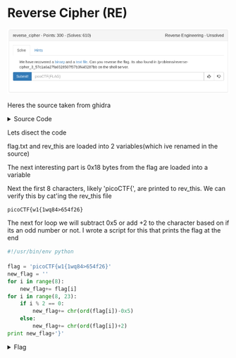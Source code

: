 # Reverse Cipher (RE)

![title](images/title.png)

Heres the source taken from ghidra

<details>
	<summary>Source Code</summary>

```c

void main(void)

{
  size_t sVar1;
  char local_58 [23];
  char local_41;
  int local_2c;
  FILE *rev_this;
  FILE *flag;
  uint local_14;
  int local_10;
  char local_9;
  
  flag = fopen("flag.txt","r");
  rev_this = fopen("rev_this","a");
  if (flag == (FILE *)0x0) {
    puts("No flag found, please make sure this is run on the server");
  }
  if (rev_this == (FILE *)0x0) {
    puts("please run this on the server");
  }
  sVar1 = fread(local_58,0x18,1,flag);
  local_2c = (int)sVar1;
  if (local_2c < 1) {
                    /* WARNING: Subroutine does not return */
    exit(0);
  }
  local_10 = 0;
  while (local_10 < 8) {
    local_9 = local_58[(long)local_10];
    fputc((int)local_9,rev_this);
    local_10 = local_10 + 1;
  }
  local_14 = 8;
  while ((int)local_14 < 0x17) {
    if ((local_14 & 1) == 0) {
      local_9 = local_58[(long)(int)local_14] + '\x05';
    }
    else {
      local_9 = local_58[(long)(int)local_14] + -2;
    }
    fputc((int)local_9,rev_this);
    local_14 = local_14 + 1;
  }
  local_9 = local_41;
  fputc((int)local_41,rev_this);
  fclose(rev_this);
  fclose(flag);
  return;
}
```
</details>

Lets disect the code

flag.txt and rev_this are loaded into 2 variables(which ive renamed in the source)

The next interesting part is 0x18 bytes from the flag are loaded into a variable

Next the first 8 characters, likely 'picoCTF{', are printed to rev_this. We can verify this by cat'ing the rev_this file

```
picoCTF{w1{1wq84>654f26}
```

The next for loop we will subtract 0x5 or add +2 to the character based on if its an odd number or not. I wrote a script for this that prints the flag at the end

```python
#!/usr/bin/env python

flag = 'picoCTF{w1{1wq84>654f26}'
new_flag = ''
for i in range(8):
	new_flag+= flag[i]
for i in range(8, 23):
	if i % 2 == 0:
		new_flag+= chr(ord(flag[i])-0x5)
	else:
		new_flag+= chr(ord(flag[i])+2)
print new_flag+'}'
```

<details>
	<summary>Flag</summary>

picoCTF{r3v3rs369806a41}
</details>